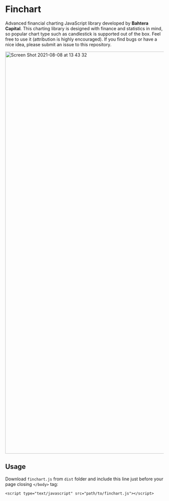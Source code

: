 # Finchart
Advanced financial charting JavaScript library developed by **Bahtera Capital**.
This charting library is designed with finance and statistics in mind, so popular chart type such as candlestick is supported out of the box.
Feel free to use it (attribution is highly encouraged). If you find bugs or have a nice idea, please submit an issue to this repository.

<img width="1280" alt="Screen Shot 2021-08-08 at 13 43 32" src="https://user-images.githubusercontent.com/86556790/128623456-de6fa2e6-deef-4c77-ab11-cbc8979c0075.png">


## Usage
Download `finchart.js` from `dist` folder and include this line just before your page closing `</body>` tag:

```
<script type="text/javascript" src="path/to/finchart.js"></script>
```




